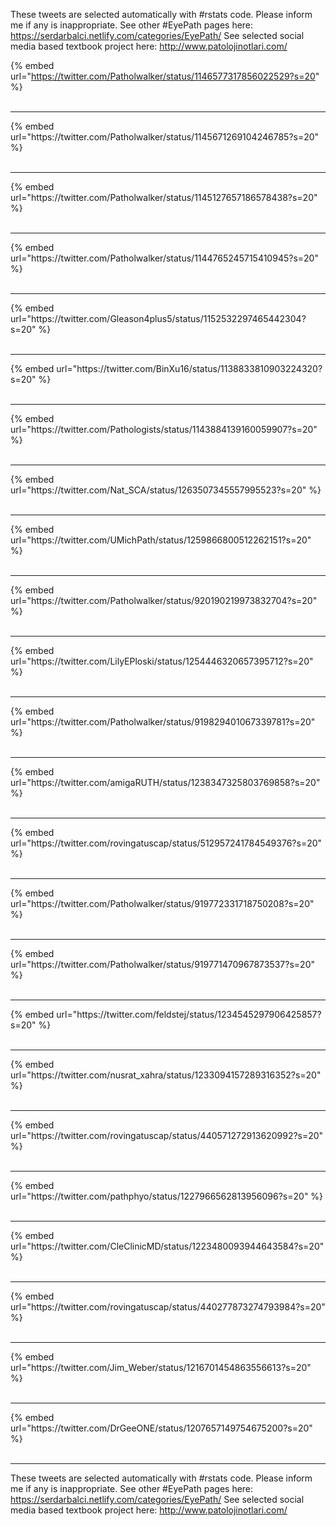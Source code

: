 

These tweets are selected automatically with #rstats code. Please inform me if any is inappropriate.
See other #EyePath pages here: https://serdarbalci.netlify.com/categories/EyePath/ 
See selected social media based textbook project here: http://www.patolojinotlari.com/

{% embed url="https://twitter.com/Patholwalker/status/1146577317856022529?s=20" %}<br>
<br>
<hr>
{% embed url="https://twitter.com/Patholwalker/status/1145671269104246785?s=20" %}<br>
<br>
<hr>
{% embed url="https://twitter.com/Patholwalker/status/1145127657186578438?s=20" %}<br>
<br>
<hr>
{% embed url="https://twitter.com/Patholwalker/status/1144765245715410945?s=20" %}<br>
<br>
<hr>
{% embed url="https://twitter.com/Gleason4plus5/status/1152532297465442304?s=20" %}<br>
<br>
<hr>
{% embed url="https://twitter.com/BinXu16/status/1138833810903224320?s=20" %}<br>
<br>
<hr>
{% embed url="https://twitter.com/Pathologists/status/1143884139160059907?s=20" %}<br>
<br>
<hr>
{% embed url="https://twitter.com/Nat_SCA/status/1263507345557995523?s=20" %}<br>
<br>
<hr>
{% embed url="https://twitter.com/UMichPath/status/1259866800512262151?s=20" %}<br>
<br>
<hr>
{% embed url="https://twitter.com/Patholwalker/status/920190219973832704?s=20" %}<br>
<br>
<hr>
{% embed url="https://twitter.com/LilyEPloski/status/1254446320657395712?s=20" %}<br>
<br>
<hr>
{% embed url="https://twitter.com/Patholwalker/status/919829401067339781?s=20" %}<br>
<br>
<hr>
{% embed url="https://twitter.com/amigaRUTH/status/1238347325803769858?s=20" %}<br>
<br>
<hr>
{% embed url="https://twitter.com/rovingatuscap/status/512957241784549376?s=20" %}<br>
<br>
<hr>
{% embed url="https://twitter.com/Patholwalker/status/919772331718750208?s=20" %}<br>
<br>
<hr>
{% embed url="https://twitter.com/Patholwalker/status/919771470967873537?s=20" %}<br>
<br>
<hr>
{% embed url="https://twitter.com/feldstej/status/1234545297906425857?s=20" %}<br>
<br>
<hr>
{% embed url="https://twitter.com/nusrat_xahra/status/1233094157289316352?s=20" %}<br>
<br>
<hr>
{% embed url="https://twitter.com/rovingatuscap/status/440571272913620992?s=20" %}<br>
<br>
<hr>
{% embed url="https://twitter.com/pathphyo/status/1227966562813956096?s=20" %}<br>
<br>
<hr>
{% embed url="https://twitter.com/CleClinicMD/status/1223480093944643584?s=20" %}<br>
<br>
<hr>
{% embed url="https://twitter.com/rovingatuscap/status/440277873274793984?s=20" %}<br>
<br>
<hr>
{% embed url="https://twitter.com/Jim_Weber/status/1216701454863556613?s=20" %}<br>
<br>
<hr>
{% embed url="https://twitter.com/DrGeeONE/status/1207657149754675200?s=20" %}<br>
<br>
<hr>


These tweets are selected automatically with #rstats code. Please inform me if any is inappropriate.
See other #EyePath pages here: https://serdarbalci.netlify.com/categories/EyePath/ 
See selected social media based textbook project here: http://www.patolojinotlari.com/
